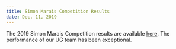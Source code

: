 ```yaml
---
title: Simon Marais Competition Results
date: Dec. 11, 2019
---
```


The 2019 Simon Marais Competition results are available [here](https://www.simonmarais.org/20192.html). The performance of our UG team has been exceptional. 
